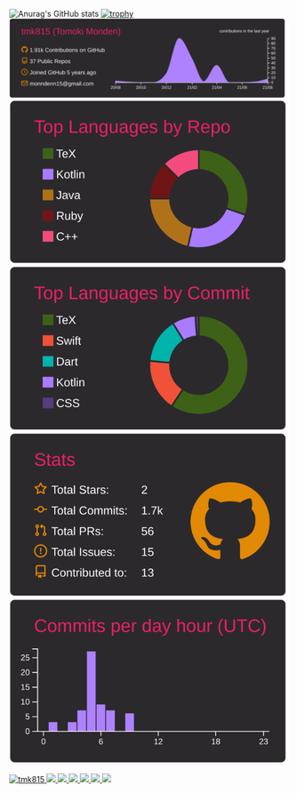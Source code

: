 ![Anurag's GitHub stats](https://github-readme-stats.vercel.app/api?username=tmk815&show_icons=true&theme=radical)
[![trophy](https://github-profile-trophy.vercel.app/?username=tmk815&theme=onedark)](https://github.com/ryo-ma/github-profile-trophy)
[![](https://raw.githubusercontent.com/tmk815/tmk815/main/profile-summary-card-output/monokai/0-profile-details.svg)](https://github.com/vn7n24fzkq/github-profile-summary-cards)
[![](https://raw.githubusercontent.com/tmk815/tmk815/main/profile-summary-card-output/monokai/1-repos-per-language.svg)](https://github.com/vn7n24fzkq/github-profile-summary-cards) [![](https://raw.githubusercontent.com/tmk815/tmk815/main/profile-summary-card-output/monokai/2-most-commit-language.svg)](https://github.com/vn7n24fzkq/github-profile-summary-cards)
[![](https://raw.githubusercontent.com/tmk815/tmk815/main/profile-summary-card-output/monokai/3-stats.svg)](https://github.com/vn7n24fzkq/github-profile-summary-cards) [![](https://raw.githubusercontent.com/tmk815/tmk815/main/profile-summary-card-output/monokai/4-productive-time.svg)](https://github.com/vn7n24fzkq/github-profile-summary-cards)


<p align="left"> 
  <a href="https://github.com/tmk815/tmk815/">
    <img src="https://komarev.com/ghpvc/?username=tmk815" alt="tmk815" />
  </a>
  <a href="http://twitter.com/tmk815">
    <img height="20" src="https://img.shields.io/twitter/follow/tmk815?label=Twitter&logo=twitter&style=flat" />
  </a>
  <a href="https://github.com/tmk815">
    <img height="20" src="https://img.shields.io/github/followers/tmk815?label=follow&logo=github&style=flat" />
  </a>
  <a href="https://www.reddit.com/user/tmk815">
    <img height="20" src="https://img.shields.io/reddit/user-karma/combined/tmk815?label=Reddit&logo=reddit&style=flat" />
  </a>
  <a href="https://stackoverflow.com/users/19447/m-tomoki">
    <img height="20" src="https://img.shields.io/stackexchange/stackoverflow/r/5720201?label=StackOverflow&logo=stack-overflow&style=flat" />
  </a>
  <a href="http://qiita.com/tmk815">
    <img height="20" src="https://qiita-badge.apiapi.app/s/tmk815/posts.svg" />
  </a>
  <//qiita.com/tmk815">
    <img height="20" src="https://qiita-badge.apiapi.app/s/tmk815/contributions.svg" />
  </a>
</p>
